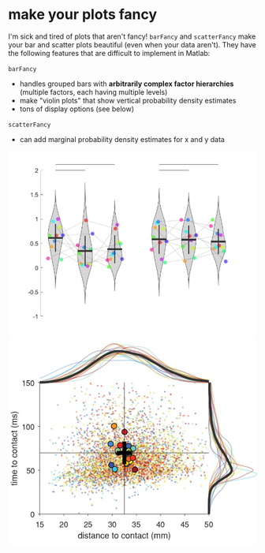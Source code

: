 # make your plots fancy
I'm sick and tired of plots that aren't fancy! `barFancy` and `scatterFancy` make your bar and scatter plots beautiful (even when your data aren't). They have the following features that are difficult to implement in Matlab:

`barFancy`
* handles grouped bars with **arbitrarily complex factor hierarchies** (multiple factors, each having multiple levels)
* make "violin plots" that show vertical probability density estimates
* tons of display options (see below)

`scatterFancy`
* can add marginal probability density estimates for x and y data


![](exampleImages/bar1.jpg)
![](exampleImages/scatter1.jpg)
